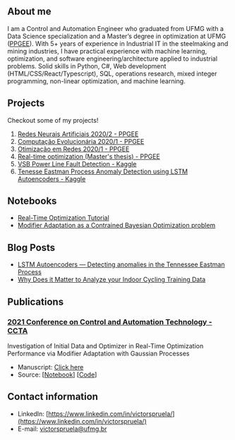 ## About me

I am a Control and Automation Engineer who graduated from UFMG with a Data Science specialization and a Master’s degree in optimization at UFMG ([PPGEE](https://www.ppgee.ufmg.br/)). With 5+ years of experience in Industrial IT in the steelmaking and mining industries, I have practical experience with machine learning, optimization, and software engineering/architecture applied to industrial problems. Solid skills in Python, C#, Web development (HTML/CSS/React/Typescript), SQL, operations research, mixed integer programming, non-linear optimization, and machine learning. 

## Projects
Checkout some of my projects!

1. [Redes Neurais Artificiais 2020/2 - PPGEE](https://github.com/vicrsp/rna-ppgee)
2. [Computação Evolucionária 2020/1 - PPGEE](https://github.com/vicrsp/ce-ppgee)
3. [Otimização em Redes 2020/1 - PPGEE](https://github.com/vicrsp/otredes-ppgee)
4. [Real-time optimization (Master's thesis) - PPGEE](https://github.com/vicrsp/rto)
5. [VSB Power Line Fault Detection - Kaggle](https://github.com/vicrsp/mlen-capstone-udacity)
6. [Tenesse Eastman Process Anomaly Detection using LSTM Autoencoders - Kaggle](https://github.com/vicrsp/udacity-ds-2022/tree/main/src/capstone)

## Notebooks
* [Real-Time Optimization Tutorial](https://vicrsp.github.io/notebooks/magp-wo-analysis-01.html)
* [Modifier Adaptation as a Contrained Bayesian Optimization problem](https://vicrsp.github.io/notebooks/magp-eic-wo-analysis-01.html)

## Blog Posts
* [LSTM Autoencoders — Detecting anomalies in the Tennessee Eastman Process](https://medium.com/@victorspruela/lstm-autoencoders-detecting-anomalies-in-the-tennessee-eastman-process-6170b70a1d81)
* [Why Does it Matter to Analyze your Indoor Cycling Training Data](https://medium.com/@victorspruela/why-does-it-matter-to-analyze-your-indoor-cycling-training-data-cfc0cbd2cbe9)


## Publications

### [2021 Conference on Control and Automation Technology - CCTA](https://ccta2021.ieeecss.org/)
Investigation of Initial Data and Optimizer in Real-Time Optimization Performance	via Modifier Adaptation with Gaussian Processes
* Manuscript: [Click here](https://ieeexplore.ieee.org/document/9658960)
* Source: [[Notebook](https://vicrsp.github.io/notebooks/ccta2021)] [[Code](https://github.com/vicrsp/rto)]


## Contact information
- LinkedIn: [https://www.linkedin.com/in/victorspruela/](https://www.linkedin.com/in/victorspruela/)
- E-mail: [victorspruela@ufmg.br](mailto:victorspruela@ufmg.br)


